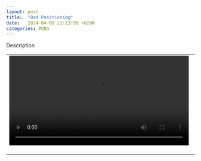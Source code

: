 ```yaml
---
layout: post
title:  "Bad Positioning"
date:   2024-04-09 21:13:00 +0200
categories: PUBG
---
```


Description

<table style="width: 100%; border: none;" cellspacing="0" cellpadding="0" border="0">
  <tr>
    <td>
        <video width="480p" controls> 
        <source src="https://github.com/4z3q/4z3q.github.io/blob/main/posts/6_bad_positioning/bad_positioning_karakin.webm?raw=true" type="video/webm"> 
        </video> 
<br/>
<br/>
    </td>
    <td valign="top">
Comments
    </td>
  </tr>
</table>


